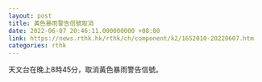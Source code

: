 ```yaml
---
layout: post
title: 黃色暴雨警告信號取消
date: 2022-06-07 20:46:11.000000000 +08:00
link: https://news.rthk.hk/rthk/ch/component/k2/1652010-20220607.htm
categories: rthk
---
```


天文台在晚上8時45分，取消黃色暴雨警告信號。
